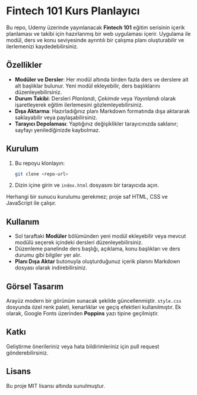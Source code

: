 # Fintech 101 Kurs Planlayıcı

Bu repo, Udemy üzerinde yayınlanacak **Fintech 101** eğitim serisinin içerik planlaması ve takibi için hazırlanmış bir web uygulaması içerir. Uygulama ile modül, ders ve konu seviyesinde ayrıntılı bir çalışma planı oluşturabilir ve ilerlemenizi kaydedebilirsiniz.

## Özellikler

- **Modüler ve Dersler**: Her modül altında birden fazla ders ve derslere ait alt başlıklar bulunur. Yeni modül ekleyebilir, ders başlıklarını düzenleyebilirsiniz.
- **Durum Takibi**: Dersleri *Planlandı*, *Çekimde* veya *Yayınlandı* olarak işaretleyerek eğitim ilerlemesini gözlemleyebilirsiniz.
- **Dışa Aktarma**: Hazırladığınız planı Markdown formatında dışa aktararak saklayabilir veya paylaşabilirsiniz.
- **Tarayıcı Depolaması**: Yaptığınız değişiklikler tarayıcınızda saklanır; sayfayı yenilediğinizde kaybolmaz.

## Kurulum

1. Bu repoyu klonlayın:
   ```bash
   git clone <repo-url>
   ```
2. Dizin içine girin ve `index.html` dosyasını bir tarayıcıda açın.

Herhangi bir sunucu kurulumu gerekmez; proje saf HTML, CSS ve JavaScript ile çalışır.

## Kullanım

- Sol taraftaki **Modüler** bölümünden yeni modül ekleyebilir veya mevcut modülü seçerek içindeki dersleri düzenleyebilirsiniz.
- Düzenleme panelinde ders başlığı, açıklama, konu başlıkları ve ders durumu gibi bilgiler yer alır.
- **Planı Dışa Aktar** butonuyla oluşturduğunuz içerik planını Markdown dosyası olarak indirebilirsiniz.

## Görsel Tasarım

Arayüz modern bir görünüm sunacak şekilde güncellenmiştir. `style.css` dosyunda özel renk paleti, kenarlıklar ve geçiş efektleri kullanılmıştır. Ek olarak, Google Fonts üzerinden **Poppins** yazı tipine geçilmiştir.

## Katkı

Geliştirme önerileriniz veya hata bildirimleriniz için pull request gönderebilirsiniz.

## Lisans

Bu proje MIT lisansı altında sunulmuştur.


